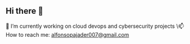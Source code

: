 ## Hi there 👋

🔭 I’m currently working on cloud devops and cybersecurity projects
\📫 How to reach me: alfonsopajader007@gmail.com

<!--
**AlfonsoPajader/AlfonsoPajader** is a ✨ _special_ ✨ repository because its `README.md` (this file) appears on your GitHub profile.

Here are some ideas to get you started:


- 🌱 I’m currently learning ...
- 👯 I’m looking to collaborate on ...
- 🤔 I’m looking for help with ...
- 💬 Ask me about ...

- 😄 Pronouns: ...
- ⚡ Fun fact: ...
-->
